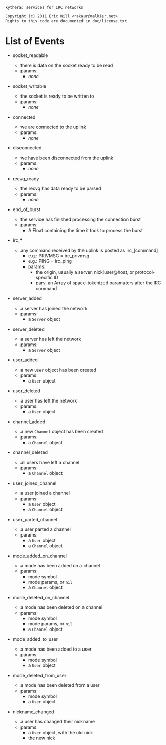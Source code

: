     kythera: services for IRC networks

    Copyright (c) 2011 Eric Will <rakaur@malkier.net>
    Rights to this code are documented in doc/license.txt

List of Events
==============

  * socket_readable
    * there is data on the socket ready to be read
    * params:
      * _none_

  * socket_writable
    * the socket is ready to be written to
    * params:
      * _none_

  * connected
    * we are connected to the uplink
    * params:
      * _none_

  * disconnected
    * we have been disconnected from the uplink
    * params:
      * _none_

  * recvq_ready
    * the recvq has data ready to be parsed
    * params:
      * _none_

  * end\_of\_burst
    * the service has finished processing the connection burst
    * params:
      * A Float containing the time it took to process the burst

  * irc\_*
    * any command received by the uplink is posted as irc\_[command]
      * e.g.: PRIVMSG = irc_privmsg
      * e.g.: PING = irc_ping
      * params:
        * the origin, usually a server, nick!user@host, or protocol-specific ID
        * parv, an Array of space-tokenized paramaters after the IRC command

  * server_added
    * a server has joined the network
    * params:
      * a `Server` object

  * server_deleted
    * a server has left the network
    * params:
      * a `Server` object

  * user_added
    * a new `User` object has been created
    * params:
      * a `User` object

  * user_deleted
    * a user has left the network
    * params:
      * a `User` object

  * channel_added
    * a new `Channel` object has been created
    * params:
      * a `Channel` object

  * channel_deleted
    * all users have left a channel
    * params:
      * a `Channel` object

  * user\_joined\_channel
    * a user joined a channel
    * params:
      * a `User` object
      * a `Channel` object

  * user\_parted\_channel
    * a user parted a channel
    * params:
      * a `User` object
      * a `Channel` object

  * mode\_added\_on\_channel
    * a mode has been added on a channel
    * params:
      * mode symbol
      * mode params, or `nil`
      * a `Channel` object

  * mode\_deleted\_on\_channel
    * a mode has been deleted on a channel
    * params:
      * mode symbol
      * mode params, or `nil`
      * a `Channel` object

  * mode\_added\_to\_user
    * a mode has been added to a user
    * params:
      * mode symbol
      * a `User` object

  * mode\_deleted\_from\_user
    * a mode has been deleted from a user
    * params:
      * mode symbol
      * a `User` object

  * nickname_changed
    * a user has changed their nickname
    * params:
      * a `User` object, with the old nick
      * the new nick
